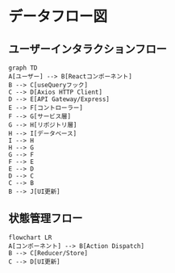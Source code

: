 # データフロー図

## ユーザーインタラクションフロー

```mermaid
graph TD
A[ユーザー] --> B[Reactコンポーネント]
B --> C[useQueryフック]
C --> D[Axios HTTP Client]
D --> E[API Gateway/Express]
E --> F[コントローラー]
F --> G[サービス層]
G --> H[リポジトリ層]
H --> I[データベース]
I --> H
H --> G
G --> F
F --> E
E --> D
D --> C
C --> B
B --> J[UI更新]
```

## 状態管理フロー

```mermaid
flowchart LR
A[コンポーネント] --> B[Action Dispatch]
B --> C[Reducer/Store]
C --> D[UI更新]
```
